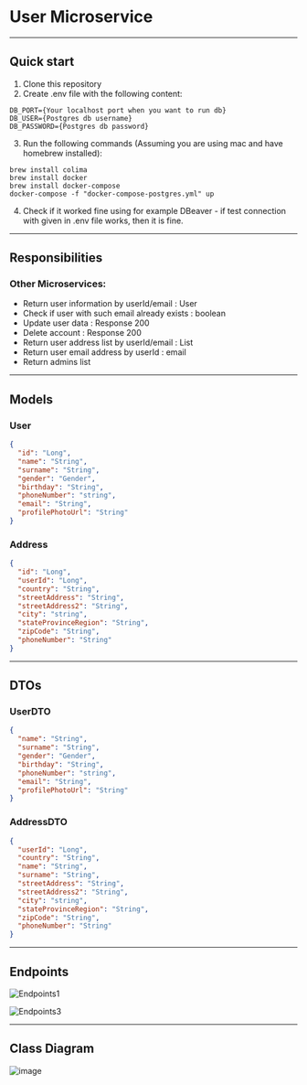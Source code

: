 # User Microservice

---
## Quick start
1. Clone this repository
2. Create .env file with the following content:
```properties
DB_PORT={Your localhost port when you want to run db}
DB_USER={Postgres db username}
DB_PASSWORD={Postgres db password}
```
3. Run the following commands (Assuming you are using mac and have homebrew installed):
```shell
brew install colima
brew install docker
brew install docker-compose
docker-compose -f "docker-compose-postgres.yml" up 
```
4. Check if it worked fine using for example DBeaver - if test connection with given in .env file works, then it is fine.

---
## Responsibilities
### Other Microservices: 
- Return user information by userId/email : User
- Check if user with such email already exists : boolean
- Update user data : Response 200
- Delete account : Response 200
- Return user address list by userId/email : List<address>
- Return user email address by userId : email
- Return admins list

---
## Models
### User
```json
{
  "id": "Long",
  "name": "String",
  "surname": "String",
  "gender": "Gender",
  "birthday": "String",
  "phoneNumber": "string",
  "email": "String",
  "profilePhotoUrl": "String"
}
```
### Address
```json
{
  "id": "Long",
  "userId": "Long",
  "country": "String",
  "streetAddress": "String",
  "streetAddress2": "String",
  "city": "string",
  "stateProvinceRegion": "String",
  "zipCode": "String",
  "phoneNumber": "String"
}
```
---
## DTOs
### UserDTO
```json
{
  "name": "String",
  "surname": "String",
  "gender": "Gender",
  "birthday": "String",
  "phoneNumber": "string",
  "email": "String",
  "profilePhotoUrl": "String"
}
```
### AddressDTO
```json
{
  "userId": "Long",
  "country": "String",
  "name": "String",
  "surname": "String",
  "streetAddress": "String",
  "streetAddress2": "String",
  "city": "string",
  "stateProvinceRegion": "String",
  "zipCode": "String",
  "phoneNumber": "String"
}
```
---
## Endpoints
![Endpoints1](/uploads/a066a357d7d75f7f76a88d48d7c40595/Endpoints1.png)

![Endpoints3](/uploads/e3d08b0319f43ef3643d27a608a215dc/Endpoints3.png)

---

## Class Diagram

![image](/uploads/f16a18483577cad37b45cb99fde4f6a5/image.webp)